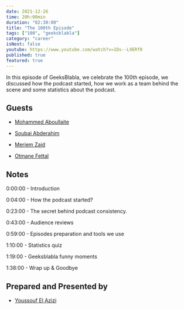 ```yaml
---
date: 2021-12-26
time: 20h:00min
duration: "02:30:00"
title: "The 100th Episode"
tags: ["100", "geeksblabla"]
category: "career"
isNext: false
youtube: https://www.youtube.com/watch?v=1Ds--L9ERf0
published: true
featured: true
---
```


In this episode of GeeksBlabla, we celebrate the 100th episode, we discussed how the podcast started, how we work as a team behind the scene and some statistics about the podcast.

## Guests

- [Mohammed Aboullaite](https://aboullaite.me)

- [Soubai Abderahim](https://soubai.me)

- [Meriem Zaid](https://www.facebook.com/MeriemZaid)

- [Otmane Fettal](https://twitter.com/ofettal)

## Notes

0:00:00 - Introduction

0:04:00 - How the podcast started?

0:23:00 - The secret behind podcast consistency.

0:43:00 - Audience reviews

0:59:00 - Episodes preparation and tools we use

1:10:00 - Statistics quiz

1:19:00 - Geeksblabla funny moments

1:38:00 - Wrap up & Goodbye

## Prepared and Presented by

- [Youssouf El Azizi](https://elazizi.com/)
